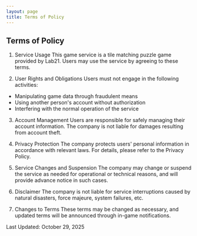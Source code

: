 ```yaml
---
layout: page
title: Terms of Policy
---
```

<div class="col-lg-12 text-center">
	<h2 class="section-heading text-uppercase">Terms of Policy</h2>
</div>

1. Service Usage
   This game service is a tile matching puzzle game provided by Lab21. Users may use the service by agreeing to these terms.

2. User Rights and Obligations
   Users must not engage in the following activities:
- Manipulating game data through fraudulent means
- Using another person's account without authorization
- Interfering with the normal operation of the service

3. Account Management
   Users are responsible for safely managing their account information. The company is not liable for damages resulting from account theft.

4. Privacy Protection
   The company protects users' personal information in accordance with relevant laws. For details, please refer to the Privacy Policy.

5. Service Changes and Suspension
   The company may change or suspend the service as needed for operational or technical reasons, and will provide advance notice in such cases.

6. Disclaimer
   The company is not liable for service interruptions caused by natural disasters, force majeure, system failures, etc.

7. Changes to Terms
   These terms may be changed as necessary, and updated terms will be announced through in-game notifications.

Last Updated: October 29, 2025